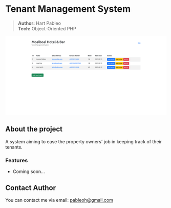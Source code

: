 # Tenant Management System

> **Author:** Hart Pableo  
> **Tech:** Object-Oriented PHP

<img src="./featured.png" alt="screenshot of tenant management system home page"/>

## About the project

A system aiming to ease the property owners' job in keeping track of their tenants.

### Features

- Coming soon...

## Contact Author

You can contact me via email: pableoh@gmail.com